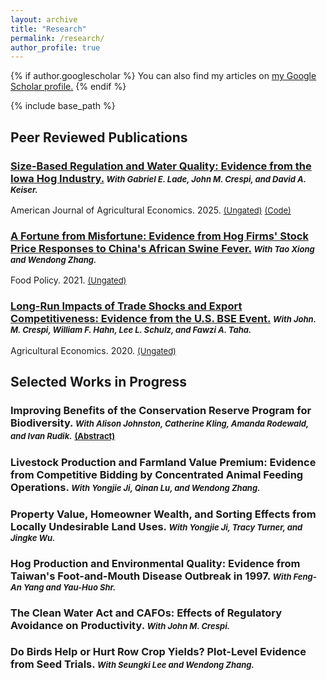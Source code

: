 ```yaml
---
layout: archive
title: "Research"
permalink: /research/
author_profile: true
---
```


{% if author.googlescholar %}
  You can also find my articles on <u><a href="{{author.googlescholar}}">my Google Scholar profile</a>.</u>
{% endif %}

{% include base_path %}
<!---

{% for post in site.publications reversed %}
  {% include archive-single.html %}
{% endfor %}
--->

## Peer Reviewed Publications

### [Size-Based Regulation and Water Quality: Evidence from the Iowa Hog Industry.](https://doi.org/10.1111/ajae.70006) *<font size="2">With Gabriel E. Lade, John M. Crespi, and David A. Keiser.</font>* <br> 
American Journal of Agricultural Economics. 2025. [<font size="2">(Ungated)</font>](https://www.dropbox.com/scl/fi/yj2553xvefp7e2gtetdeo/CAFO_AJAE.pdf?rlkey=0i5o5m8xv6slchw3wil5ojoj7&raw=1) [<font size="2">(Code)</font>](https://github.com/chenti-chen/cafos-cwa)

### [A Fortune from Misfortune: Evidence from Hog Firms' Stock Price Responses to China's African Swine Fever.](https://doi.org/10.1016/j.foodpol.2021.102150) *<font size="2">With Tao Xiong and Wendong Zhang.</font>* <br>  
Food Policy. 2021. [<font size="2">(Ungated)</font>](https://www.card.iastate.edu/products/publications/synopsis/?p=1304)

### [Long-Run Impacts of Trade Shocks and Export Competitiveness: Evidence from the U.S. BSE Event.](https://doi.org/10.1111/agec.12602) *<font size="2">With John. M. Crespi, William F. Hahn, Lee L. Schulz, and Fawzi A. Taha.</font>* <br>  
Agricultural Economics. 2020. [<font size="2">(Ungated)</font>](https://www.card.iastate.edu/products/publications/pdf/19wp594.pdf)

<!---
## Working Papers
--->


## Selected Works in Progress

### Improving Benefits of the Conservation Reserve Program for Biodiversity. *<font size="2">With Alison Johnston, Catherine Kling, Amanda Rodewald, and Ivan Rudik.</font>* [<font size="2">(Abstract)</font>](crp_birds)

### Livestock Production and Farmland Value Premium: Evidence from Competitive Bidding by Concentrated Animal Feeding Operations. *<font size="2">With Yongjie Ji, Qinan Lu, and Wendong Zhang.</font>*

### Property Value, Homeowner Wealth, and Sorting Effects from Locally Undesirable Land Uses. *<font size="2">With Yongjie Ji, Tracy Turner, and Jingke Wu.</font>*

### Hog Production and Environmental Quality: Evidence from Taiwan's Foot-and-Mouth Disease Outbreak in 1997. *<font size="2">With Feng-An Yang and Yau-Huo Shr.</font>*

### The Clean Water Act and CAFOs: Effects of Regulatory Avoidance on Productivity. *<font size="2">With John M. Crespi.</font>*

### Do Birds Help or Hurt Row Crop Yields? Plot-Level Evidence from Seed Trials. *<font size="2">With Seungki Lee and Wendong Zhang.</font>*
